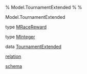 % Model.TournamentExtended
% 
% 

Model.TournamentExtended

type [MRaceReward](Model-TournamentExtended.html#t:MRaceReward)

type [MInteger](Model-TournamentExtended.html#t:MInteger)

data
[TournamentExtended](Model-TournamentExtended.html#t:TournamentExtended)

[relation](Model-TournamentExtended.html#v:relation)

[schema](Model-TournamentExtended.html#v:schema)
